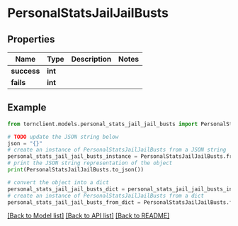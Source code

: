 # PersonalStatsJailJailBusts


## Properties

Name | Type | Description | Notes
------------ | ------------- | ------------- | -------------
**success** | **int** |  | 
**fails** | **int** |  | 

## Example

```python
from tornclient.models.personal_stats_jail_jail_busts import PersonalStatsJailJailBusts

# TODO update the JSON string below
json = "{}"
# create an instance of PersonalStatsJailJailBusts from a JSON string
personal_stats_jail_jail_busts_instance = PersonalStatsJailJailBusts.from_json(json)
# print the JSON string representation of the object
print(PersonalStatsJailJailBusts.to_json())

# convert the object into a dict
personal_stats_jail_jail_busts_dict = personal_stats_jail_jail_busts_instance.to_dict()
# create an instance of PersonalStatsJailJailBusts from a dict
personal_stats_jail_jail_busts_from_dict = PersonalStatsJailJailBusts.from_dict(personal_stats_jail_jail_busts_dict)
```
[[Back to Model list]](../README.md#documentation-for-models) [[Back to API list]](../README.md#documentation-for-api-endpoints) [[Back to README]](../README.md)


